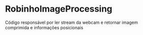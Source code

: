 # RobinhoImageProcessing

Código responsável por ler stream da webcam e retornar imagem comprimida e informações posicionais
